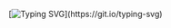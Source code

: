 
[![Typing SVG](https://readme-typing-svg.herokuapp.com?color=%3644D7&center=true&vCenter=true&width=600&lines=Hi+there+👋,+I+am+David+Zhang;+Welcome+to+My+GitHub!🌟;a+passionate+developer+and+tech+enthusiast;Code+adventures+await!+🚀;)](https://git.io/typing-svg)
